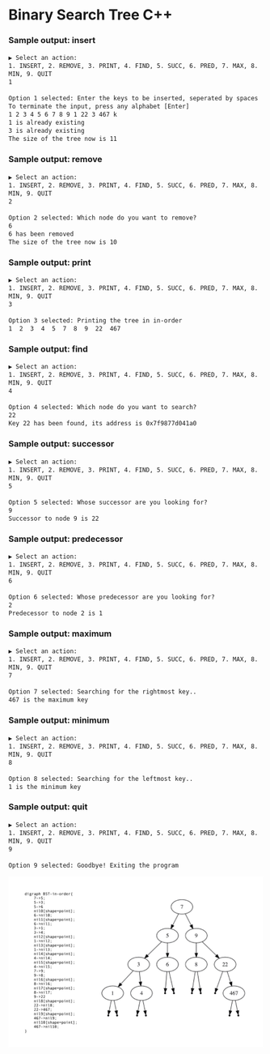# Binary Search Tree C++


### Sample output: insert

```
▶︎ Select an action: 
1. INSERT, 2. REMOVE, 3. PRINT, 4. FIND, 5. SUCC, 6. PRED, 7. MAX, 8. MIN, 9. QUIT
1

Option 1 selected: Enter the keys to be inserted, seperated by spaces
To terminate the input, press any alphabet [Enter]
1 2 3 4 5 6 7 8 9 1 22 3 467 k
1 is already existing
3 is already existing
The size of the tree now is 11
```

### Sample output: remove
```
▶︎ Select an action: 
1. INSERT, 2. REMOVE, 3. PRINT, 4. FIND, 5. SUCC, 6. PRED, 7. MAX, 8. MIN, 9. QUIT
2

Option 2 selected: Which node do you want to remove?
6
6 has been removed
The size of the tree now is 10
```

### Sample output: print
```
▶︎ Select an action: 
1. INSERT, 2. REMOVE, 3. PRINT, 4. FIND, 5. SUCC, 6. PRED, 7. MAX, 8. MIN, 9. QUIT
3

Option 3 selected: Printing the tree in in-order
1  2  3  4  5  7  8  9  22  467  
```

### Sample output: find
```
▶︎ Select an action: 
1. INSERT, 2. REMOVE, 3. PRINT, 4. FIND, 5. SUCC, 6. PRED, 7. MAX, 8. MIN, 9. QUIT
4

Option 4 selected: Which node do you want to search?
22
Key 22 has been found, its address is 0x7f9877d041a0
```

### Sample output: successor
```
▶︎ Select an action: 
1. INSERT, 2. REMOVE, 3. PRINT, 4. FIND, 5. SUCC, 6. PRED, 7. MAX, 8. MIN, 9. QUIT
5

Option 5 selected: Whose successor are you looking for?
9
Successor to node 9 is 22
```

### Sample output: predecessor
```
▶︎ Select an action: 
1. INSERT, 2. REMOVE, 3. PRINT, 4. FIND, 5. SUCC, 6. PRED, 7. MAX, 8. MIN, 9. QUIT
6

Option 6 selected: Whose predecessor are you looking for?
2
Predecessor to node 2 is 1
```

### Sample output: maximum
```
▶︎ Select an action: 
1. INSERT, 2. REMOVE, 3. PRINT, 4. FIND, 5. SUCC, 6. PRED, 7. MAX, 8. MIN, 9. QUIT
7

Option 7 selected: Searching for the rightmost key..
467 is the maximum key
```


### Sample output: minimum
```
▶︎ Select an action: 
1. INSERT, 2. REMOVE, 3. PRINT, 4. FIND, 5. SUCC, 6. PRED, 7. MAX, 8. MIN, 9. QUIT
8

Option 8 selected: Searching for the leftmost key..
1 is the minimum key
```

### Sample output: quit
```
▶︎ Select an action: 
1. INSERT, 2. REMOVE, 3. PRINT, 4. FIND, 5. SUCC, 6. PRED, 7. MAX, 8. MIN, 9. QUIT
9

Option 9 selected: Goodbye! Exiting the program
```

![](images/binarytree2.jpg)
